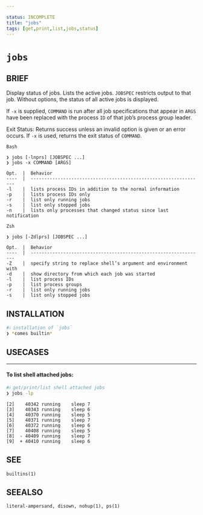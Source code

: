 ```yaml
---

status: INCOMPLETE
title: "jobs"
tags: [get,print,list,jobs,status]
---
```


# `jobs`

## BRIEF

Display status of jobs. Lists the active jobs. `JOBSPEC` restricts output to that job. Without options, the status of all active jobs is displayed.

If `-x` is supplied, `COMMAND` is run after all job specifications that appear in `ARGS` have been replaced with the process `ID` of that job’s process group leader.

Exit Status: Returns success unless an invalid option is given or an error occurs. If `-x` is used, returns the exit status of `COMMAND`.

    Bash

    ❯ jobs [-lnprs] [JOBSPEC ...]
    ❯ jobs -x COMMAND [ARGS]

    Opt.  |  Behavior
    ----  |  ----------------------------------------------------------------
    -l    |  lists process IDs in addition to the normal information
    -p    |  lists process IDs only
    -r    |  list only running jobs
    -s    |  list only stopped jobs
    -n    |  lists only processes that changed status since last notification

    Zsh

    ❯ jobs [-Zdlprs] [JOBSPEC ...]

    Opt.  |  Behavior
    ----  |  ----------------------------------------------------------------
    -Z    |  specify string to replace shell’s argument and environment with
    -d    |  show directory from which each job was started
    -l    |  list process IDs
    -p    |  list process groups
    -r    |  list only running jobs
    -s    |  list only stopped jobs

## INSTALLATION


```bash
#ℹ︎ installation of `jobs`
❯ *comes builtin*
```


## USECASES

----
#### To list shell attached jobs:


```bash
#ℹ︎ get/print/list shell attached jobs
❯ jobs -lp
```

    [2]    40342 running    sleep 7
    [3]    40343 running    sleep 6
    [4]    40370 running    sleep 5
    [5]    40371 running    sleep 7
    [6]    40372 running    sleep 6
    [7]    40408 running    sleep 5
    [8]  - 40409 running    sleep 7
    [9]  + 40410 running    sleep 6


## SEE

    builtins(1)

## SEEALSO

    literal-ampersand, disown, nohup(1), ps(1)

